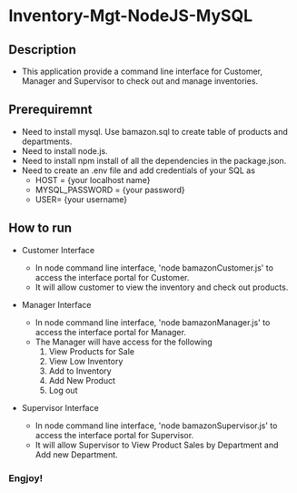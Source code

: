 # Inventory-Mgt-NodeJS-MySQL

## Description

* This application provide a command line interface for Customer, Manager and Supervisor to check out and manage inventories. 

## Prerequiremnt

* Need to install mysql. Use bamazon.sql to create table of products and departments. 
* Need to install node.js. 
* Need to install npm install of all the dependencies in the package.json. 
* Need to create an .env file and add credentials of your SQL as 
    * HOST = {your localhost name}
    * MYSQL_PASSWORD = {your password}
    * USER= {your username}
 
## How to run

* Customer Interface 
    * In node command line interface, 'node bamazonCustomer.js' to access the interface portal for Customer. 
    * It will allow customer to view the inventory and check out products. 

* Manager Interface 
    * In node command line interface, 'node bamazonManager.js' to access the interface portal for Manager. 
    * The Manager will have access for the following
        1. View Products for Sale 
        2. View Low Inventory 
        3. Add to Inventory 
        4. Add New Product
        5. Log out 

* Supervisor Interface 
    * In node command line interface, 'node bamazonSupervisor.js' to access the interface portal for Supervisor. 
    * It will allow Supervisor to View Product Sales by Department and Add new Department. 

### Engjoy!




